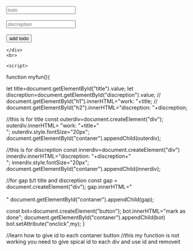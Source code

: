 <!DOCTYPE html>
<html lang="en">
<head>
    <meta charset="UTF-8">
    <meta name="viewport" content="width=device-width, initial-scale=1.0">
    <title>todo</title>
</head>
<body>
    <div>
        <input type="text" placeholder="todo" id="title">
        <br><br>
        <input type="text" placeholder="discreption" id="discreption">
        <br><br>
        <button onclick="myfun()">add todo</button>
    </div>
    <div id="contaner">
      
    </div>
    <br>
   
    <script>
function myfun(){


 let title=document.getElementById("title").value;
 let discreption=document.getElementById("discreption").value;
//  document.getElementById("h1").innerHTML="work: "+title;
//  document.getElementById("h2").innerHTML="discreption: "+discreption;

//this is for title
const outerdiv=document.createElement("div");
 outerdiv.innerHTML= "work: "+title+"<br>";
 outerdiv.style.fontSize="20px";
 document.getElementById("contaner").appendChild(outerdiv);


//this is for discreption
const innerdiv=document.createElement("div")
innerdiv.innerHTML="discreption: "+discreption+"<br>";
innerdiv.style.fontSize="20px";
document.getElementById("contaner").appendChild(innerdiv);

 //for gap b/t title and discreption
 const gap = document.createElement("div");
gap.innerHTML="<br><br>"
document.getElementById("contaner").appendChild(gap);


const bot=document.createElement("button");
bot.innerHTML="mark as done";
document.getElementById("contaner").appendChild(bot)
bot.setAttribute("onclick",my);
}



//learn how to give id to each contaner button
//this my function is not working you need to give spical id to each div and use id and removeit

</Script>
</body>
